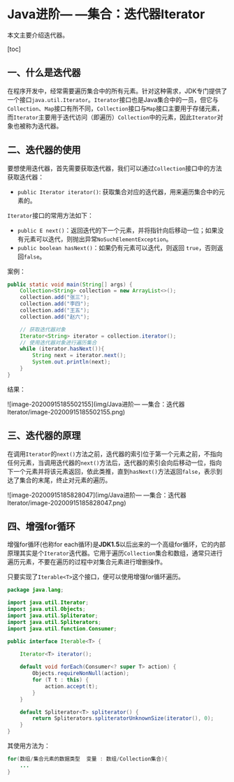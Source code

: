 # Java进阶— —集合：迭代器Iterator

本文主要介绍迭代器。

[toc]

## 一、什么是迭代器

在程序开发中，经常需要遍历集合中的所有元素。针对这种需求，JDK专门提供了一个接口`java.util.Iterator`。`Iterator`接口也是Java集合中的一员，但它与`Collection`、`Map`接口有所不同，`Collection`接口与`Map`接口主要用于存储元素，而`Iterator`主要用于迭代访问（即遍历）`Collection`中的元素，因此`Iterator`对象也被称为迭代器。



## 二、迭代器的使用

要想使用迭代器，首先需要获取迭代器，我们可以通过`Collection`接口中的方法获取迭代器：

- `public Iterator iterator()`: 获取集合对应的迭代器，用来遍历集合中的元素的。

`Iterator`接口的常用方法如下：

* `public E next()`：返回迭代的下一个元素，并将指针向后移动一位；如果没有元素可以迭代，则抛出异常`NoSuchElementException`。
* `public boolean hasNext()`：如果仍有元素可以迭代，则返回 `true`，否则返回`false`。

案例：

```java
public static void main(String[] args) {
    Collection<String> collection = new ArrayList<>();
    collection.add("张三");
    collection.add("李四");
    collection.add("王五");
    collection.add("赵六");

    // 获取迭代器对象
    Iterator<String> iterator = collection.iterator();
    // 使用迭代器对象进行遍历集合
    while (iterator.hasNext()){
        String next = iterator.next();
        System.out.println(next);
    }
}
```

结果：

![image-20200915185502155](img/Java进阶— —集合：迭代器Iterator/image-20200915185502155.png)



## 三、迭代器的原理

在调用`Iterator`的`next()`方法之前，迭代器的索引位于第一个元素之前，不指向任何元素，当调用迭代器的`next()`方法后，迭代器的索引会向后移动一位，指向下一个元素并将该元素返回，依此类推，直到`hasNext()`方法返回`false`，表示到达了集合的末尾，终止对元素的遍历。

![image-20200915185828047](img/Java进阶— —集合：迭代器Iterator/image-20200915185828047.png)



## 四、增强for循环

增强for循环(也称for each循环)是**JDK1.5**以后出来的一个高级for循环，它的内部原理其实是个`Iterator`迭代器。它用于遍历`Collection`集合和数组，通常只进行遍历元素，不要在遍历的过程中对集合元素进行增删操作。

只要实现了`Iterable<T>`这个接口，便可以使用增强for循环遍历。

```java
package java.lang;

import java.util.Iterator;
import java.util.Objects;
import java.util.Spliterator;
import java.util.Spliterators;
import java.util.function.Consumer;

public interface Iterable<T> {
 
    Iterator<T> iterator();

    default void forEach(Consumer<? super T> action) {
        Objects.requireNonNull(action);
        for (T t : this) {
            action.accept(t);
        }
    }

    default Spliterator<T> spliterator() {
        return Spliterators.spliteratorUnknownSize(iterator(), 0);
    }
}

```

其使用方法为：

```java
for(数组/集合元素的数据类型  变量 : 数组/Collection集合){ 
  	...
}
```

